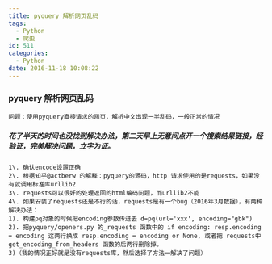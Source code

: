 ```yaml
---
title: pyquery 解析网页乱码
tags:
  - Python
  - 爬虫
id: 511
categories:
  - Python
date: 2016-11-18 10:08:22
---
```


### pyquery 解析网页乱码

`问题：使用pyquery直接请求的网页，解析中文出现一半乱码，一般正常的情况`

##### 花了半天的时间也没找到解决办法，第二天早上无意间点开一个搜索结果链接，经验证，完美解决问题，立字为证。

    1\. 确认encode设置正确
    2\. 根据知乎@actberw 的解释：pyquery的源码，http 请求使用的是requests，如果没有就调用标准库urllib2
    3\. requests可以很好的处理返回的html编码问题，而urllib2不能
    4\. 如果安装了requests还是不行的话，requests是有一个bug（2016年3月数据），有两种解决办法：
    1). 构建pq对象的时候把encoding参数传进去 d=pq(url='xxx', encoding="gbk")
    2). 把pyquery/openers.py 的_requests 函数中的 if encoding: resp.encoding = encoding 这两行换成 resp.encoding = encoding or None, 或者把 requests中get_encoding_from_headers 函数的后两行删除掉。
    3)（我的情况正好就是没有requests库，然后选择了方法一解决了问题）
    